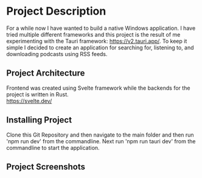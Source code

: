 # Project Description
For a while now I have wanted to build a native Windows application. I have tried multiple different frameworks and this project is the result of me experimenting with the Tauri framework: https://v2.tauri.app/.
To keep it simple I decided to create an application for searching for, listening to, and downloading podcasts using RSS feeds. 

## Project Architecture
Frontend was created using Svelte framework while the backends for the project is written in Rust.\
https://svelte.dev/

## Installing Project

Clone this Git Repository and then navigate to the main folder and then run 'npm run dev' from the commandline. Next run 'npm run tauri dev' from the commandline to start the application.

## Project Screenshots


